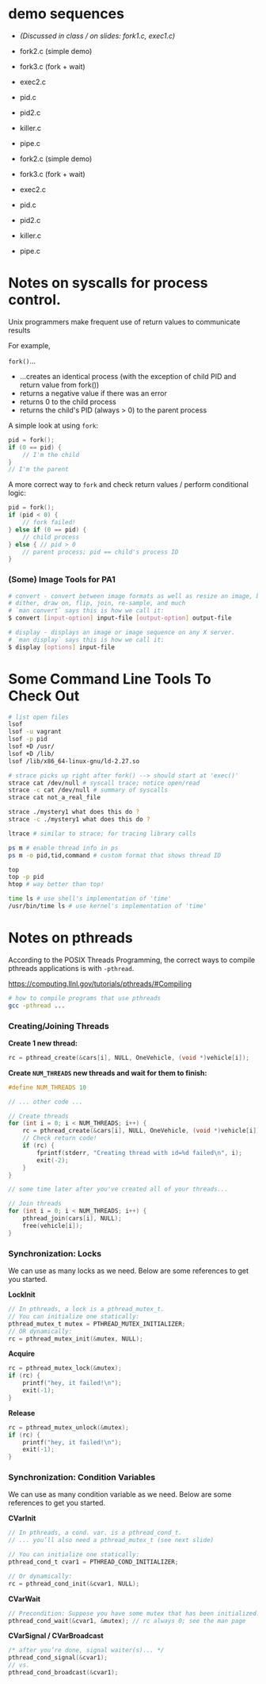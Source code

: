 # demo sequences

- _(Discussed in class / on slides: fork1.c, exec1.c)_
- fork2.c (simple demo)
- fork3.c (fork + wait)
- exec2.c
- pid.c
- pid2.c
- killer.c
- pipe.c

- fork2.c (simple demo)
- fork3.c (fork + wait)
- exec2.c
- pid.c
- pid2.c
- killer.c
- pipe.c

# Notes on syscalls for process control.

Unix programmers make frequent use of return values to communicate results

For example,

`fork()`...
- ...creates an identical process (with the exception of child PID and return value from fork())
- returns a negative value if there was an error
- returns 0 to the child process
- returns the child's PID (always > 0) to the parent process

A simple look at using `fork`:
```c
pid = fork();
if (0 == pid) {
    // I'm the child
}
// I'm the parent
```

A more correct way to `fork` and check return values / perform conditional logic:
```c
pid = fork();
if (pid < 0) {
    // fork failed!
} else if (0 == pid) {
    // child process
} else { // pid > 0
    // parent process; pid == child's process ID
}
```

### (Some) Image Tools for PA1

```bash
# convert - convert between image formats as well as resize an image, blur, crop, despeckle,
# dither, draw on, flip, join, re-sample, and much
# `man convert` says this is how we call it:
$ convert [input-option] input-file [output-option] output-file
```

```bash
# display - displays an image or image sequence on any X server.
# `man display` says this is how we call it:
$ display [options] input-file
```

# Some Command Line Tools To Check Out

```bash
# list open files
lsof
lsof -u vagrant
lsof -p pid
lsof +D /usr/
lsof +D /lib/
lsof /lib/x86_64-linux-gnu/ld-2.27.so
```

```bash
# strace picks up right after fork() --> should start at 'exec()'
strace cat /dev/null # syscall trace; notice open/read
strace -c cat /dev/null # summary of syscalls
strace cat not_a_real_file

strace ./mystery1 what does this do ?
strace -c ./mystery1 what does this do ?

ltrace # similar to strace; for tracing library calls
```

```bash
ps m # enable thread info in ps
ps m -o pid,tid,command # custom format that shows thread ID
```

```bash
top
top -p pid
htop # way better than top!
```

```bash
time ls # use shell's implementation of 'time'
/usr/bin/time ls # use kernel's implementation of 'time'
```

# Notes on pthreads

According to the POSIX Threads Programming, the correct ways to compile pthreads applications is with `-pthread`.

https://computing.llnl.gov/tutorials/pthreads/#Compiling

```bash
# how to compile programs that use pthreads
gcc -pthread ...
```

### Creating/Joining Threads

**Create 1 new thread:**

```c
rc = pthread_create(&cars[i], NULL, OneVehicle, (void *)vehicle[i]);
```

**Create `NUM_THREADS` new threads and wait for them to finish:**

```c
#define NUM_THREADS 10

// ... other code ...

// Create threads
for (int i = 0; i < NUM_THREADS; i++) {
    rc = pthread_create(&cars[i], NULL, OneVehicle, (void *)vehicle[i]);
    // Check return code!
    if (rc) {
        fprintf(stderr, "Creating thread with id=%d failed\n", i);
        exit(-2);
    }
}

// some time later after you've created all of your threads...

// Join threads
for (int i = 0; i < NUM_THREADS; i++) {
    pthread_join(cars[i], NULL);
    free(vehicle[i]);
}
```

### Synchronization: Locks

We can use as many locks as we need.
Below are some references to get you started.

**LockInit**

```c
// In pthreads, a lock is a pthread_mutex_t.
// You can initialize one statically:
pthread_mutex_t mutex = PTHREAD_MUTEX_INITIALIZER;
// OR dynamically:
rc = pthread_mutex_init(&mutex, NULL);
```

**Acquire**

```c
rc = pthread_mutex_lock(&mutex);
if (rc) {
    printf("hey, it failed!\n");
    exit(-1);
}
```

**Release**

```c
rc = pthread_mutex_unlock(&mutex);
if (rc) {
    printf("hey, it failed!\n");
    exit(-1);
}
```
### Synchronization: Condition Variables

We can use as many condition variable as we need.
Below are some references to get you started.

**CVarInit**

```c
// In pthreads, a cond. var. is a pthread_cond_t.
// ... you’ll also need a pthread_mutex_t (see next slide)

// You can initialize one statically:
pthread_cond_t cvar1 = PTHREAD_COND_INITIALIZER;

// Or dynamically:
rc = pthread_cond_init(&cvar1, NULL);
```

**CVarWait**

```c
// Precondition: Suppose you have some mutex that has been initialized...
pthread_cond_wait(&cvar1, &mutex); // rc always 0; see the man page
```

**CVarSignal / CVarBroadcast**

```c
/* after you’re done, signal waiter(s)... */
pthread_cond_signal(&cvar1);
// vs.
pthread_cond_broadcast(&cvar1);
```
